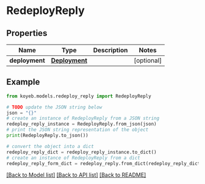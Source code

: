 # RedeployReply


## Properties

Name | Type | Description | Notes
------------ | ------------- | ------------- | -------------
**deployment** | [**Deployment**](Deployment.md) |  | [optional] 

## Example

```python
from koyeb.models.redeploy_reply import RedeployReply

# TODO update the JSON string below
json = "{}"
# create an instance of RedeployReply from a JSON string
redeploy_reply_instance = RedeployReply.from_json(json)
# print the JSON string representation of the object
print(RedeployReply.to_json())

# convert the object into a dict
redeploy_reply_dict = redeploy_reply_instance.to_dict()
# create an instance of RedeployReply from a dict
redeploy_reply_form_dict = redeploy_reply.from_dict(redeploy_reply_dict)
```
[[Back to Model list]](../README.md#documentation-for-models) [[Back to API list]](../README.md#documentation-for-api-endpoints) [[Back to README]](../README.md)


